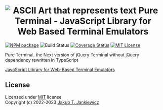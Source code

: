 <h1 align="center">
  <img src="https://github.com/pure-terminal/pure-terminal/blob/master/assets/ascii_art.svg?raw=true&ver=3.0.0"
       alt="ASCII Art that represents text Pure Terminal - JavaScript Library for Web Based Terminal Emulators" />
</h1>

[![NPM package](https://img.shields.io/badge/npm-3.0.0-blue.svg)](https://www.npmjs.com/package/pure-terminal)
![Build Status](https://github.com/pure-terminal/pure-terminal/actions/workflows/build.yaml/badge.svg?branch=master)
[![Coverage Status](https://coveralls.io/repos/github/pure-terminal/pure-terminal/badge.svg?branch=master)](https://coveralls.io/github/pure-terminal/pure-terminal?branch=master)
[![MIT License](https://img.shields.io/badge/license-MIT-blue.svg)](https://github.com/pure-terminal/pure-terminal/blob/master/LICENSE)

Pure Terminal, the Next version of jQuery Terminal without jQuery dependency rewritten in TypeScript

[JavaScript Library for Web-Based Terminal Emulators](https://terminal.jcubic.pl)

## License

Licensed under [MIT](http://opensource.org/licenses/MIT) license<br/>
Copyright (c) 2022-2023 [Jakub T. Jankiewicz](https://jcubic.pl/me)
